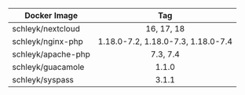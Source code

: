 
| Docker Image        |      Tag                           |
|---------------------|:----------------------------------:|
| schleyk/nextcloud   | 16, 17, 18                         |
| schleyk/nginx-php   | 1.18.0-7.2, 1.18.0-7.3, 1.18.0-7.4 |
| schleyk/apache-php  | 7.3, 7.4
| schleyk/guacamole   | 1.1.0                         |
| schleyk/syspass     | 3.1.1                         |
